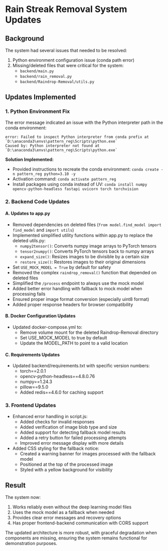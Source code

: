 # Rain Streak Removal System Updates

## Background
The system had several issues that needed to be resolved:
1. Python environment configuration issue (conda path error)
2. Missing/deleted files that were critical for the system:
   - `backend/main.py`
   - `backend/rain_removal.py`
   - `backend/Raindrop-Removal/utils.py`

## Updates Implemented

### 1. Python Environment Fix
The error message indicated an issue with the Python interpreter path in the conda environment:
```
error: Failed to inspect Python interpreter from conda prefix at `D:\anaconda3\envs\pattern_reg\Scripts\python.exe`
Caused by: Python interpreter not found at `D:\anaconda3\envs\pattern_reg\Scripts\python.exe`
```

**Solution Implemented:**
- Provided instructions to recreate the conda environment: `conda create -n pattern_reg python=3.10 -y`
- Activation command: `conda activate pattern_reg`
- Install packages using conda instead of UV: `conda install numpy opencv-python-headless fastapi uvicorn torch torchvision`

### 2. Backend Code Updates

#### A. Updates to app.py
- Removed dependencies on deleted files (`from model.find_model import find_model` and `import utils`)
- Implemented simplified utility functions within app.py to replace the deleted utils.py:
  - `numpy2tensor()`: Converts numpy image arrays to PyTorch tensors
  - `tensor2numpy()`: Converts PyTorch tensors back to numpy arrays
  - `expand_size()`: Resizes images to be divisible by a certain size
  - `restore_size()`: Restores images to their original dimensions
- Set `USE_MOCK_MODEL = True` by default for safety
- Removed the complex `raindrop_removal()` function that depended on deleted files
- Simplified the `/process` endpoint to always use the mock model
- Added better error handling with fallback to mock model when processing fails
- Ensured proper image format conversion (especially uint8 format)
- Added proper response headers for browser compatibility

#### B. Docker Configuration Updates
- Updated docker-compose.yml to:
  - Remove volume mount for the deleted Raindrop-Removal directory
  - Set USE_MOCK_MODEL to true by default
  - Update the MODEL_PATH to point to a valid location

#### C. Requirements Updates
- Updated backend/requirements.txt with specific version numbers:
  - torch==2.0.1
  - opencv-python-headless==4.8.0.76
  - numpy==1.24.3
  - pillow==9.5.0
  - Added redis==4.6.0 for caching support

### 3. Frontend Updates
- Enhanced error handling in script.js:
  - Added checks for invalid responses
  - Added verification of image blob type and size
  - Added support for detecting fallback model results
  - Added a retry button for failed processing attempts
  - Improved error message display with more details
- Added CSS styling for the fallback notice:
  - Created a warning banner for images processed with the fallback model
  - Positioned at the top of the processed image
  - Styled with a yellow background for visibility

## Result
The system now:
1. Works reliably even without the deep learning model files
2. Uses the mock model as a fallback when needed
3. Provides clear error messages and recovery options
4. Has proper frontend-backend communication with CORS support

The updated architecture is more robust, with graceful degradation when components are missing, ensuring the system remains functional for demonstration purposes.
